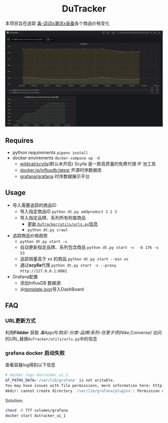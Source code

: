 <h1 align="center">DuTracker</h1>

本项目旨在追踪 [毒-运动x潮流x装备](http://m.poizon.com/website/pc)各个商品价格变化

![dashboard](./.images/dashboard.png)

## Requires

- python requirements `pipenv install`
- docker envirements `docker-compose up -d`
    - [wildcat/scylla](https://github.com/imWildCat/scylla)(默认未开启) Scylla 是一款高质量的免费代理 IP 池工具
    - [docker.io/influxdb:latest](https://docs.docker.com/samples/library/influxdb/) 开源时序数据库
    - [grafana/grafana](https://github.com/grafana/grafana) 时序数据展示平台

## Usage

- 导入需要追踪的商品ID
    - 导入指定商品ID  `python dt.py addproduct 1 2 3`
    - 导入指定品牌、系列所有附属商品 
        - [更新 `DuTracker/utils/urls.py`信息](#url更新方式)
        - `python dt.py crawl`
- 追踪商品价格趋势
    - `python dt.py start -v`
    - 自动更新指定品牌、系列包含商品 `python dt.py start -v  -b 176 -s 53`
    - 追踪销量高于 xx 的商品 `python dt.py start --min xx`
    - 通过**scylla**代理 `python dt.py start -v --proxy http://127.0.0.1:8081`
- Grafana配置
    - 添加InfluxDB 数据源
    - 从[template.json](./template.json)导入DashBoard

## FAQ

### URL更新方式

利用**Fildder** 获取 *毒App内:购买-分类-品牌/系列-任意子项(Nike,Converse)* 访问的URL,替换`DuTracker/utils/urls.py`中的信息

### grafana docker 启动失败

查看容器log得到以下信息

```bash
# docker logs dutracker_ui_1 
GF_PATHS_DATA='/var/lib/grafana' is not writable.
You may have issues with file permissions, more information here: http://docs.grafana.org/installation/docker/#migration-from-a-previous-version-of-the-docker-container-to-5-1-or-later
mkdir: cannot create directory '/var/lib/grafana/plugins': Permission denied
```

Solution:

```bash
chmod -R 777 volumes/grafana
docker start dutracker_ui_1
```